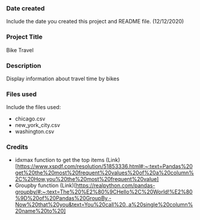 ### Date created
Include the date you created this project and README file. (12/12/2020)

### Project Title
Bike Travel

### Description
Display information about travel time by bikes

### Files used
Include the files used:

* chicago.csv
* new_york_city.csv
* washington.csv

### Credits

* idxmax function to get the top items (Link)[https://www.xspdf.com/resolution/51853336.html#:~:text=Pandas%20get%20the%20most%20frequent%20values%20of%20a%20column%2C%20How,you%20the%20most%20frequent%20value] 
* Groupby function (Link)[https://realpython.com/pandas-groupby/#:~:text=The%20%E2%80%9CHello%2C%20World!%E2%80%9D%20of%20Pandas%20GroupBy,-Now%20that%20you&text=You%20call%20.,a%20single%20column%20name%20to%20]
